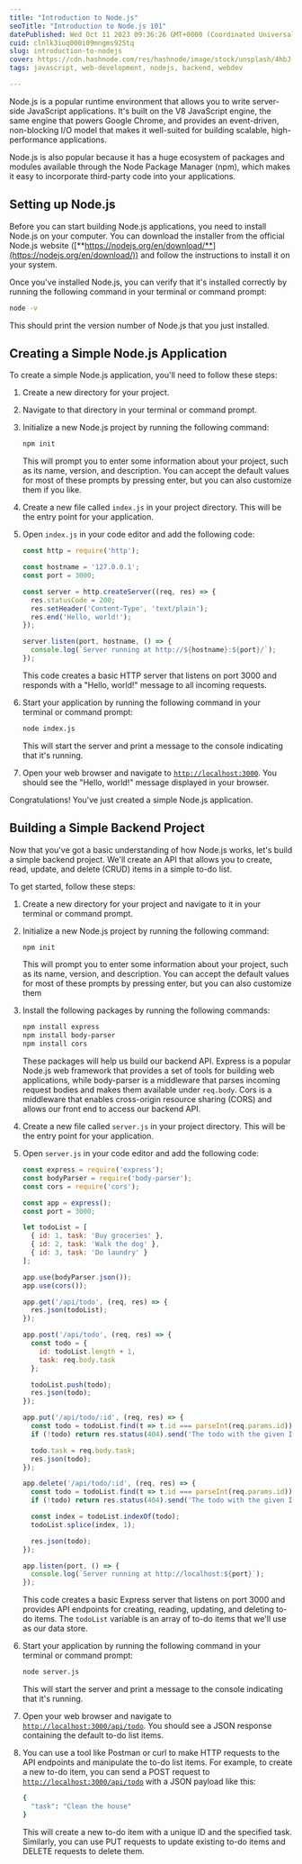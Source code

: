 ```yaml
---
title: "Introduction to Node.js"
seoTitle: "Introduction to Node.js 101"
datePublished: Wed Oct 11 2023 09:36:26 GMT+0000 (Coordinated Universal Time)
cuid: clnlk3iuq000i09mngms925tq
slug: introduction-to-nodejs
cover: https://cdn.hashnode.com/res/hashnode/image/stock/unsplash/4hbJ-eymZ1o/upload/a7be3428dcc11e0f5fc61df753a0d468.jpeg
tags: javascript, web-development, nodejs, backend, webdev

---
```


Node.js is a popular runtime environment that allows you to write server-side JavaScript applications. It's built on the V8 JavaScript engine, the same engine that powers Google Chrome, and provides an event-driven, non-blocking I/O model that makes it well-suited for building scalable, high-performance applications.

Node.js is also popular because it has a huge ecosystem of packages and modules available through the Node Package Manager (npm), which makes it easy to incorporate third-party code into your applications.

## **Setting up Node.js**

Before you can start building Node.js applications, you need to install Node.js on your computer. You can download the installer from the official Node.js website ([**https://nodejs.org/en/download/**](https://nodejs.org/en/download/)) and follow the instructions to install it on your system.

Once you've installed Node.js, you can verify that it's installed correctly by running the following command in your terminal or command prompt:

```bash
node -v
```

This should print the version number of Node.js that you just installed.

## **Creating a Simple Node.js Application**

To create a simple Node.js application, you'll need to follow these steps:

1. Create a new directory for your project.
    
2. Navigate to that directory in your terminal or command prompt.
    
3. Initialize a new Node.js project by running the following command:
    
    ```bash
    npm init
    ```
    
    This will prompt you to enter some information about your project, such as its name, version, and description. You can accept the default values for most of these prompts by pressing enter, but you can also customize them if you like.
    
4. Create a new file called `index.js` in your project directory. This will be the entry point for your application.
    
5. Open `index.js` in your code editor and add the following code:
    
    ```javascript
    const http = require('http');
    
    const hostname = '127.0.0.1';
    const port = 3000;
    
    const server = http.createServer((req, res) => {
      res.statusCode = 200;
      res.setHeader('Content-Type', 'text/plain');
      res.end('Hello, world!');
    });
    
    server.listen(port, hostname, () => {
      console.log(`Server running at http://${hostname}:${port}/`);
    });
    ```
    
    This code creates a basic HTTP server that listens on port 3000 and responds with a "Hello, world!" message to all incoming requests.
    
6. Start your application by running the following command in your terminal or command prompt:
    
    ```bash
    node index.js
    ```
    
    This will start the server and print a message to the console indicating that it's running.
    
7. Open your web browser and navigate to [`http://localhost:3000`](http://localhost:3000). You should see the "Hello, world!" message displayed in your browser.
    

Congratulations! You've just created a simple Node.js application.

## **Building a Simple Backend Project**

Now that you've got a basic understanding of how Node.js works, let's build a simple backend project. We'll create an API that allows you to create, read, update, and delete (CRUD) items in a simple to-do list.

To get started, follow these steps:

1. Create a new directory for your project and navigate to it in your terminal or command prompt.
    
2. Initialize a new Node.js project by running the following command:
    
    ```javascript
    npm init
    ```
    
    This will prompt you to enter some information about your project, such as its name, version, and description. You can accept the default values for most of these prompts by pressing enter, but you can also customize them
    
3. Install the following packages by running the following commands:
    
    ```bash
    npm install express
    npm install body-parser
    npm install cors
    ```
    
    These packages will help us build our backend API. Express is a popular Node.js web framework that provides a set of tools for building web applications, while body-parser is a middleware that parses incoming request bodies and makes them available under `req.body`. Cors is a middleware that enables cross-origin resource sharing (CORS) and allows our front end to access our backend API.
    
4. Create a new file called `server.js` in your project directory. This will be the entry point for your application.
    
5. Open `server.js` in your code editor and add the following code:
    
    ```javascript
    const express = require('express');
    const bodyParser = require('body-parser');
    const cors = require('cors');
    
    const app = express();
    const port = 3000;
    
    let todoList = [
      { id: 1, task: 'Buy groceries' },
      { id: 2, task: 'Walk the dog' },
      { id: 3, task: 'Do laundry' }
    ];
    
    app.use(bodyParser.json());
    app.use(cors());
    
    app.get('/api/todo', (req, res) => {
      res.json(todoList);
    });
    
    app.post('/api/todo', (req, res) => {
      const todo = {
        id: todoList.length + 1,
        task: req.body.task
      };
    
      todoList.push(todo);
      res.json(todo);
    });
    
    app.put('/api/todo/:id', (req, res) => {
      const todo = todoList.find(t => t.id === parseInt(req.params.id));
      if (!todo) return res.status(404).send('The todo with the given ID was not found.');
    
      todo.task = req.body.task;
      res.json(todo);
    });
    
    app.delete('/api/todo/:id', (req, res) => {
      const todo = todoList.find(t => t.id === parseInt(req.params.id));
      if (!todo) return res.status(404).send('The todo with the given ID was not found.');
    
      const index = todoList.indexOf(todo);
      todoList.splice(index, 1);
    
      res.json(todo);
    });
    
    app.listen(port, () => {
      console.log(`Server running at http://localhost:${port}`);
    });
    ```
    
    This code creates a basic Express server that listens on port 3000 and provides API endpoints for creating, reading, updating, and deleting to-do items. The `todoList` variable is an array of to-do items that we'll use as our data store.
    
6. Start your application by running the following command in your terminal or command prompt:
    
    ```bash
    node server.js
    ```
    
    This will start the server and print a message to the console indicating that it's running.
    
7. Open your web browser and navigate to [`http://localhost:3000/api/todo`](http://localhost:3000/api/todo). You should see a JSON response containing the default to-do list items.
    
8. You can use a tool like Postman or curl to make HTTP requests to the API endpoints and manipulate the to-do list items. For example, to create a new to-do item, you can send a POST request to [`http://localhost:3000/api/todo`](http://localhost:3000/api/todo) with a JSON payload like this:
    
    ```bash
    {
      "task": "Clean the house"
    }
    ```
    
    This will create a new to-do item with a unique ID and the specified task. Similarly, you can use PUT requests to update existing to-do items and DELETE requests to delete them.